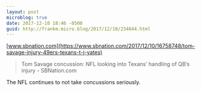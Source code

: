 ```yaml
---
layout: post
microblog: true
date: 2017-12-10 18:46 -0500
guid: http://frankm.micro.blog/2017/12/10/234644.html
---
```

 [www.sbnation.com](https://www.sbnation.com/2017/12/10/16758748/tom-savage-injury-49ers-texans-t-j-yates)

> Tom Savage concussion: NFL looking into Texans’ handling of QB’s injury - SBNation.com

The NFL continues to not take concussions seriously. 
